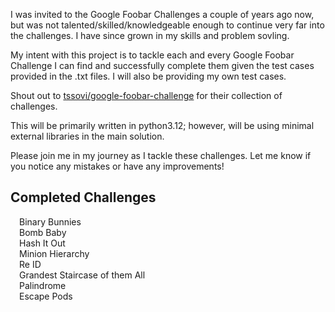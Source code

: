 I was invited to the Google Foobar Challenges a couple of years ago now, but was not talented/skilled/knowledgeable enough to continue very far into the challenges. I have since grown in my skills and problem sovling.

My intent with this project is to tackle each and every Google Foobar Challenge I can find and successfully complete them given the test cases provided in the .txt files. I will also be providing my own test cases.

Shout out to [tssovi/google-foobar-challenge](https://github.com/tssovi/google-foobar-challenge) for their collection of challenges.

This will be primarily written in python3.12; however, will be using minimal external libraries in the main solution.

Please join me in my journey as I tackle these challenges. Let me know if you notice any mistakes or have any improvements!



## Completed Challenges
&emsp;Binary Bunnies<br/>
&emsp;Bomb Baby<br/>
&emsp;Hash It Out<br/>
&emsp;Minion Hierarchy<br/>
&emsp;Re ID<br/>
&emsp;Grandest Staircase of them All<br/>
&emsp;Palindrome<br/>
&emsp;Escape Pods<br/>
